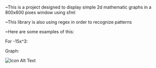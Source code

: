 ~This is a project designed to display simple 2d mathematic graphs in  a 800x600 pixes window  using sfml 

~This library is also using regex in order to recognize patterns 

~Here are some examples of this:

For -15x^3: 

Graph:

![Icon Alt Text](C:\Users\user\source\repos\Project_kati)



